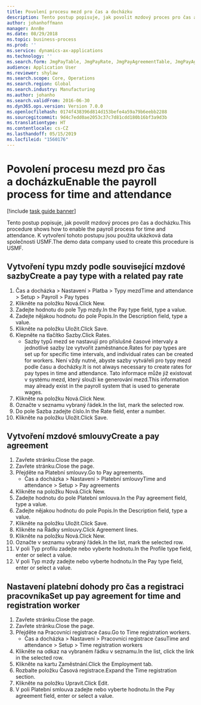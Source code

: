 ```yaml
---
title: Povolení procesu mezd pro čas a docházku
description: Tento postup popisuje, jak povolit mzdový proces pro čas a docházku.
author: johanhoffmann
manager: AnnBe
ms.date: 08/29/2018
ms.topic: business-process
ms.prod: ''
ms.service: dynamics-ax-applications
ms.technology: ''
ms.search.form: JmgPayTable, JmgPayRate, JmgPayAgreementTable, JmgPayAgreementLine, HcmWorker
audience: Application User
ms.reviewer: shylaw
ms.search.scope: Core, Operations
ms.search.region: Global
ms.search.industry: Manufacturing
ms.author: johanho
ms.search.validFrom: 2016-06-30
ms.dyn365.ops.version: Version 7.0.0
ms.openlocfilehash: 0174f438396d814d153befe4a59a79b6eebb2288
ms.sourcegitcommit: 9d4c7edd0ae2053c37c7d81cdd180b16bf3a9d3b
ms.translationtype: HT
ms.contentlocale: cs-CZ
ms.lasthandoff: 05/15/2019
ms.locfileid: "1560176"
---
```

# <a name="enable-the-payroll-process-for-time-and-attendance"></a><span data-ttu-id="b673f-103">Povolení procesu mezd pro čas a docházku</span><span class="sxs-lookup"><span data-stu-id="b673f-103">Enable the payroll process for time and attendance</span></span>

[!include [task guide banner](../../includes/task-guide-banner.md)]

<span data-ttu-id="b673f-104">Tento postup popisuje, jak povolit mzdový proces pro čas a docházku.</span><span class="sxs-lookup"><span data-stu-id="b673f-104">This procedure shows how to enable the payroll process for time and attendance.</span></span> <span data-ttu-id="b673f-105">K vytvoření tohoto postupu jsou použita ukázková data společnosti USMF.</span><span class="sxs-lookup"><span data-stu-id="b673f-105">The demo data company used to create this procedure is USMF.</span></span>


## <a name="create-a-pay-type-with-a-related-pay-rate"></a><span data-ttu-id="b673f-106">Vytvoření typu mzdy podle související mzdové sazby</span><span class="sxs-lookup"><span data-stu-id="b673f-106">Create a pay type with a related pay rate</span></span>
1. <span data-ttu-id="b673f-107">Čas a docházka > Nastavení > Platba > Typy mezd</span><span class="sxs-lookup"><span data-stu-id="b673f-107">Time and attendance > Setup > Payroll > Pay types</span></span>
2. <span data-ttu-id="b673f-108">Klikněte na položku Nová.</span><span class="sxs-lookup"><span data-stu-id="b673f-108">Click New.</span></span>
3. <span data-ttu-id="b673f-109">Zadejte hodnotu do pole Typ mzdy.</span><span class="sxs-lookup"><span data-stu-id="b673f-109">In the Pay type field, type a value.</span></span>
4. <span data-ttu-id="b673f-110">Zadejte nějakou hodnotu do pole Popis.</span><span class="sxs-lookup"><span data-stu-id="b673f-110">In the Description field, type a value.</span></span>
5. <span data-ttu-id="b673f-111">Klikněte na položku Uložit.</span><span class="sxs-lookup"><span data-stu-id="b673f-111">Click Save.</span></span>
6. <span data-ttu-id="b673f-112">Klepněte na tlačítko Sazby.</span><span class="sxs-lookup"><span data-stu-id="b673f-112">Click Rates.</span></span>
    * <span data-ttu-id="b673f-113">Sazby typů mezd se nastavují pro příslušné časové intervaly a jednotlivé sazby lze vytvořit zaměstnance.</span><span class="sxs-lookup"><span data-stu-id="b673f-113">Rates for pay types are set up for specific time intervals, and individual rates can be created for workers.</span></span> <span data-ttu-id="b673f-114">Není vždy nutné, abyste sazby vytvářeli pro typy mezd podle času a docházky.</span><span class="sxs-lookup"><span data-stu-id="b673f-114">It is not always necessary to create rates for pay types in time and attendance.</span></span> <span data-ttu-id="b673f-115">Tato informace může již existovat v systému mezd, který slouží ke generování mezd.</span><span class="sxs-lookup"><span data-stu-id="b673f-115">This information may already exist in the payroll system that is used to generate wages.</span></span>  
7. <span data-ttu-id="b673f-116">Klikněte na položku Nová.</span><span class="sxs-lookup"><span data-stu-id="b673f-116">Click New.</span></span>
8. <span data-ttu-id="b673f-117">Označte v seznamu vybraný řádek.</span><span class="sxs-lookup"><span data-stu-id="b673f-117">In the list, mark the selected row.</span></span>
9. <span data-ttu-id="b673f-118">Do pole Sazba zadejte číslo.</span><span class="sxs-lookup"><span data-stu-id="b673f-118">In the Rate field, enter a number.</span></span>
10. <span data-ttu-id="b673f-119">Klikněte na položku Uložit.</span><span class="sxs-lookup"><span data-stu-id="b673f-119">Click Save.</span></span>

## <a name="create-a-pay-agreement"></a><span data-ttu-id="b673f-120">Vytvoření mzdové smlouvy</span><span class="sxs-lookup"><span data-stu-id="b673f-120">Create a pay agreement</span></span>
1. <span data-ttu-id="b673f-121">Zavřete stránku.</span><span class="sxs-lookup"><span data-stu-id="b673f-121">Close the page.</span></span>
2. <span data-ttu-id="b673f-122">Zavřete stránku.</span><span class="sxs-lookup"><span data-stu-id="b673f-122">Close the page.</span></span>
3. <span data-ttu-id="b673f-123">Přejděte na Platební smlouvy.</span><span class="sxs-lookup"><span data-stu-id="b673f-123">Go to Pay agreements.</span></span>
    * <span data-ttu-id="b673f-124">Čas a docházka > Nastavení > Platební smlouvy</span><span class="sxs-lookup"><span data-stu-id="b673f-124">Time and attendance > Setup > Pay agreements</span></span>  
4. <span data-ttu-id="b673f-125">Klikněte na položku Nová.</span><span class="sxs-lookup"><span data-stu-id="b673f-125">Click New.</span></span>
5. <span data-ttu-id="b673f-126">Zadejte hodnotu do pole Platební smlouva.</span><span class="sxs-lookup"><span data-stu-id="b673f-126">In the Pay agreement field, type a value.</span></span>
6. <span data-ttu-id="b673f-127">Zadejte nějakou hodnotu do pole Popis.</span><span class="sxs-lookup"><span data-stu-id="b673f-127">In the Description field, type a value.</span></span>
7. <span data-ttu-id="b673f-128">Klikněte na položku Uložit.</span><span class="sxs-lookup"><span data-stu-id="b673f-128">Click Save.</span></span>
8. <span data-ttu-id="b673f-129">Klikněte na Řádky smlouvy.</span><span class="sxs-lookup"><span data-stu-id="b673f-129">Click Agreement lines.</span></span>
9. <span data-ttu-id="b673f-130">Klikněte na položku Nová.</span><span class="sxs-lookup"><span data-stu-id="b673f-130">Click New.</span></span>
10. <span data-ttu-id="b673f-131">Označte v seznamu vybraný řádek.</span><span class="sxs-lookup"><span data-stu-id="b673f-131">In the list, mark the selected row.</span></span>
11. <span data-ttu-id="b673f-132">V poli Typ profilu zadejte nebo vyberte hodnotu.</span><span class="sxs-lookup"><span data-stu-id="b673f-132">In the Profile type field, enter or select a value.</span></span>
12. <span data-ttu-id="b673f-133">V poli Typ mzdy zadejte nebo vyberte hodnotu.</span><span class="sxs-lookup"><span data-stu-id="b673f-133">In the Pay type field, enter or select a value.</span></span>

## <a name="set-up-pay-agreement-for-time-and-registration-worker"></a><span data-ttu-id="b673f-134">Nastavení platební dohody pro čas a registraci pracovníka</span><span class="sxs-lookup"><span data-stu-id="b673f-134">Set up pay agreement for time and registration worker</span></span>
1. <span data-ttu-id="b673f-135">Zavřete stránku.</span><span class="sxs-lookup"><span data-stu-id="b673f-135">Close the page.</span></span>
2. <span data-ttu-id="b673f-136">Zavřete stránku.</span><span class="sxs-lookup"><span data-stu-id="b673f-136">Close the page.</span></span>
3. <span data-ttu-id="b673f-137">Přejděte na Pracovníci registrace času.</span><span class="sxs-lookup"><span data-stu-id="b673f-137">Go to Time registration workers.</span></span>
    * <span data-ttu-id="b673f-138">Čas a docházka > Nastavení > Pracovníci registrace času</span><span class="sxs-lookup"><span data-stu-id="b673f-138">Time and attendance > Setup > Time registration workers</span></span>  
4. <span data-ttu-id="b673f-139">Klikněte na odkaz na vybraném řádku v seznamu.</span><span class="sxs-lookup"><span data-stu-id="b673f-139">In the list, click the link in the selected row.</span></span>
5. <span data-ttu-id="b673f-140">Klikněte na kartu Zaměstnání.</span><span class="sxs-lookup"><span data-stu-id="b673f-140">Click the Employment tab.</span></span>
6. <span data-ttu-id="b673f-141">Rozbalte položku Časová registrace.</span><span class="sxs-lookup"><span data-stu-id="b673f-141">Expand the Time registration section.</span></span>
7. <span data-ttu-id="b673f-142">Klikněte na položku Upravit.</span><span class="sxs-lookup"><span data-stu-id="b673f-142">Click Edit.</span></span>
8. <span data-ttu-id="b673f-143">V poli Platební smlouva zadejte nebo vyberte hodnotu.</span><span class="sxs-lookup"><span data-stu-id="b673f-143">In the Pay agreement field, enter or select a value.</span></span>

